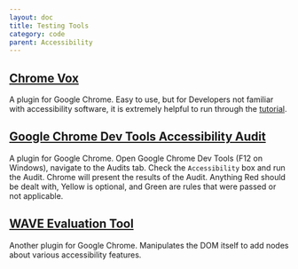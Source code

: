 ```yaml
---
layout: doc
title: Testing Tools
category: code
parent: Accessibility
---
```


## [Chrome Vox](https://chrome.google.com/webstore/detail/chromevox/kgejglhpjiefppelpmljglcjbhoiplfn)

A plugin for Google Chrome. Easy to use, but for Developers not familiar with accessibility software, it is extremely helpful to run through the [tutorial](http://www.chromevox.com/tutorial/index.html).

## [Google Chrome Dev Tools Accessibility Audit](https://chrome.google.com/webstore/detail/accessibility-developer-t/fpkknkljclfencbdbgkenhalefipecmb)

A plugin for Google Chrome. Open Google Chrome Dev Tools (F12 on Windows), navigate to the Audits tab. Check the `Accessibility` box and run the Audit. Chrome will present the results of the Audit. Anything Red should be dealt with, Yellow is optional, and Green are rules that were passed or not applicable.

## [WAVE Evaluation Tool](https://chrome.google.com/webstore/detail/wave-evaluation-tool/jbbplnpkjmmeebjpijfedlgcdilocofh)

Another plugin for Google Chrome. Manipulates the DOM itself to add nodes about various accessibility features.

